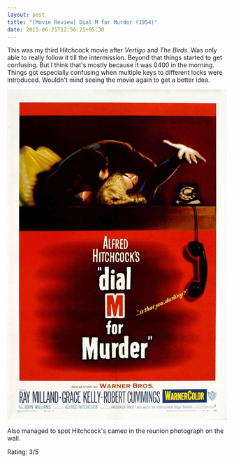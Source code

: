 ```yaml
---
layout: post
title: "[Movie Review] Dial M for Murder (1954)"
date: 2015-06-21T12:56:21+05:30
---
```


This was my third Hitchcock movie after *Vertigo* and *The Birds*.
Was only able to really follow it till the intermission.
Beyond that things started to get confusing.
But I think that's mostly because it was 0400 in the morning.
Things got especially confusing when multiple keys to different locks were introduced.
Wouldn't mind seeing the movie again to get a better idea.

![Dial M For Murder (1954);Dial M For Murder (1954)](/img/movie-poster-dial-m-for-murder.jpg)

Also managed to spot Hitchcock's cameo in the reunion photograph on the wall.

Rating: 3/5
